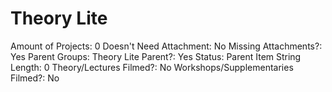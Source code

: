 # Theory Lite

Amount of Projects: 0
Doesn't Need Attachment: No
Missing Attachments?: Yes
Parent Groups: Theory Lite
Parent?: Yes
Status: Parent Item
String Length: 0
Theory/Lectures Filmed?: No
Workshops/Supplementaries Filmed?: No